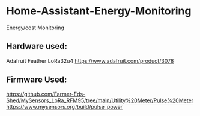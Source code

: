 # Home-Assistant-Energy-Monitoring
Energy/cost Monitoring


## Hardware used:
Adafruit Feather LoRa32u4
https://www.adafruit.com/product/3078

## Firmware Used:
https://github.com/Farmer-Eds-Shed/MySensors_LoRa_RFM95/tree/main/Utility%20Meter/Pulse%20Meter
https://www.mysensors.org/build/pulse_power
